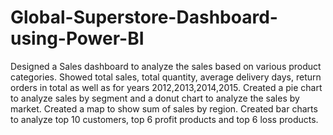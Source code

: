 # Global-Superstore-Dashboard-using-Power-BI

  Designed a Sales dashboard to analyze the sales based on various product categories.
  Showed total sales, total quantity, average delivery days, return orders in total as well as for years 2012,2013,2014,2015.
  Created a pie chart to analyze sales by segment and a donut chart to analyze the sales by market.
  Created a map to show sum of sales by region.
	Created bar charts to analyze top 10 customers, top 6 profit products and top 6 loss products.
